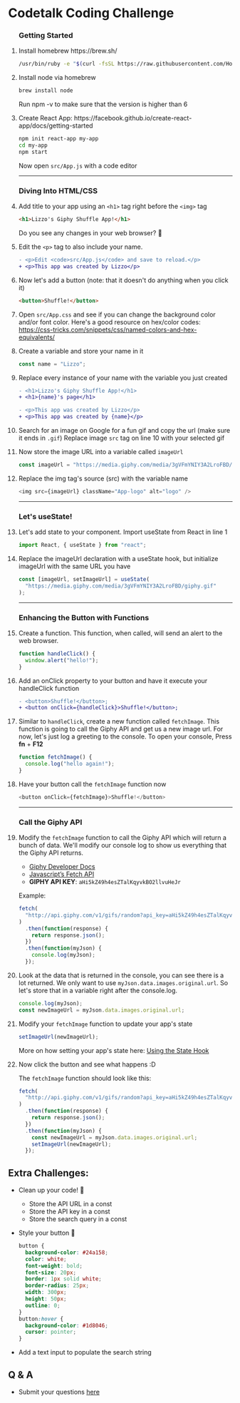 # Codetalk Coding Challenge

<ol>

### Getting Started

<li>Install homebrew https://brew.sh/

```bash
/usr/bin/ruby -e "$(curl -fsSL https://raw.githubusercontent.com/Homebrew/install/master/install)"
```

<li>

Install node via homebrew

```bash
brew install node
```

Run npm -v to make sure that the version is higher than 6

<li>Create React App: https://facebook.github.io/create-react-app/docs/getting-started

```bash
npm init react-app my-app
cd my-app
npm start
```

Now open `src/App.js` with a code editor

---

### Diving Into HTML/CSS

<li>

Add title to your app using an `<h1>` tag right before the `<img>` tag

```html
<h1>Lizzo's Giphy Shuffle App!</h1>
```

Do you see any changes in your web browser? :eyes:
<br />

<li>

Edit the `<p>` tag to also include your name.

```diff
- <p>Edit <code>src/App.js</code> and save to reload.</p>
+ <p>This app was created by Lizzo</p>
```

<li>Now let's add a button (note: that it doesn't do anything when you click it)

```html
<button>Shuffle!</button>
```

<li>

Open `src/App.css` and see if you can change the background color and/or font color. Here's a good resource on hex/color codes: https://css-tricks.com/snippets/css/named-colors-and-hex-equivalents/

<li>Create a variable and store your name in it

```js
const name = "Lizzo";
```

<li>Replace every instance of your name with the variable you just created

```diff
- <h1>Lizzo's Giphy Shuffle App!</h1>
+ <h1>{name}'s page</h1>
```

```diff
- <p>This app was created by Lizzo</p>
+ <p>This app was created by {name}</p>
```

<li>

Search for an image on Google for a fun gif and copy the url (make sure it ends in `.gif`) Replace image `src` tag on line 10 with your selected gif

<li>

Now store the image URL into a variable called `imageUrl`

```js
const imageUrl = "https://media.giphy.com/media/3gVFmYNIY3A2LroFBD/giphy.gif";
```

<li>Replace the img tag's source (src) with the variable name

```js
<img src={imageUrl} className="App-logo" alt="logo" />
```

---

### Let's useState!

<li>Let's add state to your component. Import useState from React in line 1

```js
import React, { useState } from "react";
```

<li> Replace the imageUrl declaration with a useState hook, but initialize imageUrl with the same URL you have

```js
const [imageUrl, setImageUrl] = useState(
  "https://media.giphy.com/media/3gVFmYNIY3A2LroFBD/giphy.gif"
);
```

---

### Enhancing the Button with Functions

<li> Create a function. This function, when called, will send an alert to the web browser.

```js
function handleClick() {
  window.alert("hello!");
}
```

<li>Add an onClick property to your button and have it execute your handleClick function

```diff
- <button>Shuffle!</button>;
+ <button onClick={handleClick}>Shuffle!</button>;
```

<li>

Similar to `handleClick`, create a new function called `fetchImage`. This function is going to call the Giphy API and get us a new image url. For now, let's just log a greeting to the console. To open your console, Press **fn** + **F12**

```js
function fetchImage() {
  console.log("hello again!");
}
```

<li>

Have your button call the `fetchImage` function now

```js
<button onClick={fetchImage}>Shuffle!</button>
```

---

### Call the Giphy API

<li>

Modify the `fetchImage` function to call the Giphy API which will return a bunch of data. We'll modify our console log to show us everything that the Giphy API returns.

- [Giphy Developer Docs](https://developers.giphy.com/docs/)
- [Javascript’s Fetch API](https://developer.mozilla.org/en-US/docs/Web/API/Fetch_API/Using_Fetch)
- **GIPHY API KEY**: `aHi5kZ49h4esZTalKqyvkBO2llvuHeJr`

Example:

```js
fetch(
  "http://api.giphy.com/v1/gifs/random?api_key=aHi5kZ49h4esZTalKqyvkBO2llvuHeJr&tag=funny"
)
  .then(function(response) {
    return response.json();
  })
  .then(function(myJson) {
    console.log(myJson);
  });
```

<li>

Look at the data that is returned in the console, you can see there is a lot returned. We only want to use `myJson.data.images.original.url`. So let's store that in a variable right after the console.log.

```js
console.log(myJson);
const newImageUrl = myJson.data.images.original.url;
```

<li>

Modify your `fetchImage` function to update your app's state

```js
setImageUrl(newImageUrl);
```

More on how setting your app's state here: [Using the State Hook](https://reactjs.org/docs/hooks-state.html)
<br />

<li>Now click the button and see what happens :D

The `fetchImage` function should look like this:

```js
fetch(
  "http://api.giphy.com/v1/gifs/random?api_key=aHi5kZ49h4esZTalKqyvkBO2llvuHeJr&tag=funny"
)
  .then(function(response) {
    return response.json();
  })
  .then(function(myJson) {
    const newImageUrl = myJson.data.images.original.url;
    setImageUrl(newImageUrl);
  });
```

</ol>

## Extra Challenges:

- Clean up your code! 🧹
  - Store the API URL in a const
  - Store the API key in a const
  - Store the search query in a const
- Style your button 🎨

  ```css
  button {
    background-color: #24a158;
    color: white;
    font-weight: bold;
    font-size: 20px;
    border: 1px solid white;
    border-radius: 25px;
    width: 300px;
    height: 50px;
    outline: 0;
  }
  button:hover {
    background-color: #1d8046;
    cursor: pointer;
  }
  ```

- Add a text input to populate the search string

## Q & A 
- Submit your questions [here](https://forms.gle/QfPW1Fe3QCvggg7a7)
